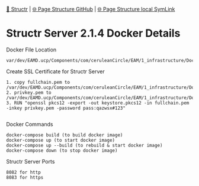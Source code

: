 [📁 Structr](../structr.md) | [🌐 Page Structure GitHub](/2cu.atlassian.net/wiki/spaces/CCU/pages/400000130/structr-server-214-docker-details.md) | [🌐 Page Structure local SymLink](./structr-server-214-docker-details.page.md)

# Structr Server 2.1.4 Docker Details

Docker File Location

```
var/dev/EAMD.ucp/Components/com/ceruleanCircle/EAM/1_infrastructure/DockerWorkspaces/WODA/1.0.0/Alpine/3.13.2/Openjdk/8/Structr/2.1.4/
```

Create SSL Certificate for Structr Server

```
1. copy fullchain.pem to /var/dev/EAMD.ucp/Components/com/ceruleanCircle/EAM/1_infrastructure/DockerWorkspaces/WODA/1.0.0/Alpine/3.13.2/Openjdk/8/Structr/2.1.4/src/
2. privkey.pem to /var/dev/EAMD.ucp/Components/com/ceruleanCircle/EAM/1_infrastructure/DockerWorkspaces/WODA/1.0.0/Alpine/3.13.2/Openjdk/8/Structr/2.1.4/src/
3. RUN "openssl pkcs12 -export -out keystore.pkcs12 -in fullchain.pem -inkey privkey.pem -password pass:qazwsx#123"


```

Docker Commands

```
docker-compose build (to build docker image)
docker-compose up (to start docker image)
docker-compose up --build (to rebuild & start docker image)
docker-compose down (to stop docker image)
```

Structr Server Ports

```
8082 for http
8083 for https
```
